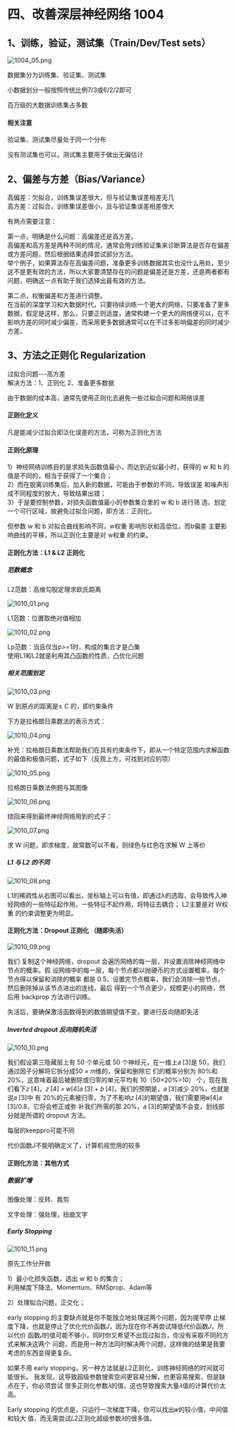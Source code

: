 # 四、改善深层神经网络 1004

## 1、训练，验证，测试集（Train/Dev/Test sets）

![1004_05.png](https://github.com/ta00231/DeepLearning/blob/main/Pictures/1004_05.png)

数据集分为训练集、验证集、测试集

小数据划分一般按照传统比例7/3或6/2/2即可

百万级的大数据训练集占多数

#### 相关注意

验证集、测试集尽量处于同一个分布

没有测试集也可以，测试集主要用于做出无偏估计

## 2、偏差与方差（Bias/Variance）

高偏差：欠拟合，训练集误差很大，但与验证集误差相差无几  
高方差：过拟合，训练集误差很小，且与验证集误差相差很大

有两点需要注意：

  第一点，明确是什么问题：高偏差还是高方差。  
  高偏差和高方差是两种不同的情况，通常会用训练验证集来诊断算法是否存在偏差或方差问题，然后根据结果选择尝试部分方法。  
举个例子，如果算法存在高偏差问题，准备更多训练数据其实也没什么用处，至少这不是更有效的方法，所以大家要清楚存在的问题是偏差还是方差，还是两者都有问题，明确这一点有助于我们选择出最有效的方法。

第二点，权衡偏差和方差进行调整。  
在当前的深度学习和大数据时代，只要持续训练一个更大的网络，只要准备了更多数据，假定是这样，那么，只要正则适度，通常构建一个更大的网络便可以，在不影响方差的同时减少偏差，而采用更多数据通常可以在不过多影响偏差的同时减少方差。

## 3、方法之正则化 Regularization

过拟合问题---高方差  
解决方法：1、正则化  2、准备更多数据

由于数据的成本高，通常先使用正则化去避免一些过拟合问题和网络误差

#### 正则化定义

凡是能减少过拟合即泛化误差的方法，可称为正则化方法

#### 正则化原理

1）神经网络训练目的是求损失函数值最小，而达到近似最小时，获得的   w 和 b 的值是不同的，相当于获得了一个集合；  
2）而在脱离训练集后，加入新的数据，可能由于参数的不同，导致误差   和噪声形成不同程度的放大，导致结果出错；  
3）于是要控制参数，对损失函数值最小的参数集合里的 w 和 b 进行筛   选，划定一个可行区域，故避免过拟合问题，即方法：正则化。

但参数 w 和 b 对拟合曲线影响不同，w权重 影响形状和高低位，而b偏差 主要影响曲线的平移，所以正则化主要是对 w权重 的约束。

#### 正则化方法：L1 & L2 正则化

##### 范数概念

L2范数：高维勾股定理求欧氏距离

![1010_01.png](https://github.com/ta00231/DeepLearning/blob/main/Pictures/1010_01.png)

L1范数：位置取绝对值相加

![1010_02.png](https://github.com/ta00231/DeepLearning/blob/main/Pictures/1010_02.png)

Lp范数：当且仅当p>=1时，构成的集合才是凸集  
使用L1和L2就是利用其凸函数的性质，凸优化问题

##### 相关范围划定

![1010_03.png](https://github.com/ta00231/DeepLearning/blob/main/Pictures/1010_03.png)

W 到原点的距离是≤ C 的，即约束条件

下方是拉格朗日乘数法的表示方式：

![1010_04.png](https://github.com/ta00231/DeepLearning/blob/main/Pictures/1010_04.png)

补充：拉格朗日乘数法帮助我们在具有约束条件下，即从一个特定范围内求解函数的最值和极值问题，式子如下（反观上方，可找到对应的项）

![1010_05.png](https://github.com/ta00231/DeepLearning/blob/main/Pictures/1010_05.png)

拉格朗日乘数法例题与其图像

![1010_06.png](https://github.com/ta00231/DeepLearning/blob/main/Pictures/1010_06.png)

绕回来得到最终神经网络用到的式子：

![1010_07.png](https://github.com/ta00231/DeepLearning/blob/main/Pictures/1010_07.png)

求 W 问题，即求梯度，故常数可以不看，则绿色与红色在求解 W 上等价

##### L1 与 L2 的不同

![1010_08.png](https://github.com/ta00231/DeepLearning/blob/main/Pictures/1010_08.png)

L1的稀疏性从右图可以看出，坐标轴上可以有值，即通过λ的选取，会导致传入神经网络的一些特征起作用，一些特征不起作用，将特征去耦合；
L2主要是对 W权重 的约束调整更为明显。

#### 正则化方法：Dropout 正则化 （随即失活）

![1010_09.png](https://github.com/ta00231/DeepLearning/blob/main/Pictures/1010_09.png)

我们
复制这个神经网络，dropout 会遍历网络的每一层，并设置消除神经网络中节点的概率。假
设网络中的每一层，每个节点都以抛硬币的方式设置概率，每个节点得以保留和消除的概率
都是 0.5，设置完节点概率，我们会消除一些节点，然后删除掉从该节点进出的连线，最后
得到一个节点更少，规模更小的网络，然后用 backprop 方法进行训练。

失活后，要确保激活函数得到的数值期望值不变，要进行反向随即失活

##### Inverted dropout 反向随机失活

![1010_10.png](https://github.com/ta00231/DeepLearning/blob/main/Pictures/1010_10.png)

我们假设第三隐藏层上有 50 个单元或
50 个神经元，在一维上𝑎
[3]是 50，我们通过因子分解将它拆分成50 × 𝑚维的，保留和删除它
们的概率分别为 80%和 20%，这意味着最后被删除或归零的单元平均有 10（50×20%=10）
个，现在我们看下𝑧
[4]，𝑧
[4] = 𝑤[4]𝑎
[3] + 𝑏
[4]，我们的预期是，𝑎
[3]减少 20%，也就是说𝑎
[3]中
有 20%的元素被归零，为了不影响𝑧
[4]的期望值，我们需要用𝑤[4]𝑎
[3]/0.8，它将会修正或弥
补我们所需的那 20%，𝑎
[3]的期望值不会变，划线部分就是所谓的 dropout 方法。

每层的keeppro可能不同

代价函数J不能明确定义了，计算机视觉用的较多

#### 正则化方法：其他方式

##### 数据扩增

图像处理：反转、裁剪

文字处理：强处理，扭曲文字

##### Early Stopping

![1010_11.png](https://github.com/ta00231/DeepLearning/blob/main/Pictures/1010_11.png)

原先工作分开做

1）最小化损失函数，选出 w 和 b 的集合；  
利用梯度下降法、Momentum、RMSprop、Adam等

2）处理拟合问题，正交化；

early stopping 的主要缺点就是你不能独立地处理这两个问题，因为提早停
止梯度下降，也就是停止了优化代价函数𝐽，因为现在你不再尝试降低代价函数𝐽，所以代价
函数𝐽的值可能不够小，同时你又希望不出现过拟合，你没有采取不同的方式来解决这两个
问题，而是用一种方法同时解决两个问题，这样做的结果是我要考虑的东西变得更复杂。

如果不用 early stopping，另一种方法就是𝐿2正则化，训练神经网络的时间就可能很长。
我发现，这导致超级参数搜索空间更容易分解，也更容易搜索，但是缺点在于，你必须尝试
很多正则化参数𝜆的值，这也导致搜索大量𝜆值的计算代价太高。

Early stopping 的优点是，只运行一次梯度下降，你可以找出𝑤的较小值，中间值和较大
值，而无需尝试𝐿2正则化超级参数𝜆的很多值。

